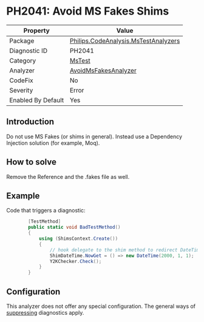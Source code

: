 # PH2041: Avoid MS Fakes Shims

| Property | Value  |
|--|--|
| Package | [Philips.CodeAnalysis.MsTestAnalyzers](https://www.nuget.org/packages/Philips.CodeAnalysis.MsTestAnalyzers) |
| Diagnostic ID | PH2041 |
| Category  | [MsTest](../MsTest.md) |
| Analyzer | [AvoidMsFakesAnalyzer](https://github.com/philips-software/roslyn-analyzers/blob/main/Philips.CodeAnalysis.MsTestAnalyzers/AvoidMsFakesAnalyzer.cs)
| CodeFix  | No |
| Severity | Error |
| Enabled By Default | Yes |

## Introduction

Do not use MS Fakes (or shims in general). Instead use a Dependency Injection solution (for example, Moq).

## How to solve

Remove the Reference and the .fakes file as well.

## Example

Code that triggers a diagnostic:
``` cs
        [TestMethod]
        public static void BadTestMethod()
        {
            using (ShimsContext.Create())
            {
                // hook delegate to the shim method to redirect DateTime.Now to return January 1st of 2000
                ShimDateTime.NowGet = () => new DateTime(2000, 1, 1);
                Y2KChecker.Check();
            }
        }
```

## Configuration

This analyzer does not offer any special configuration. The general ways of [suppressing](https://learn.microsoft.com/en-us/dotnet/fundamentals/code-analysis/suppress-warnings) diagnostics apply.
